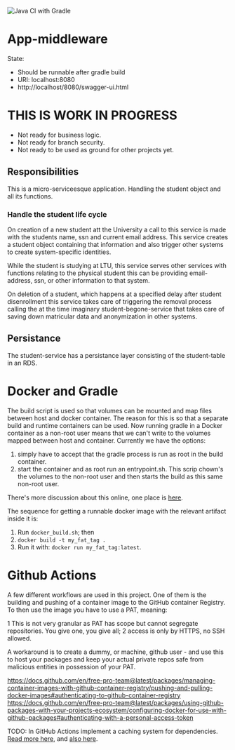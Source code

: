 ![Java CI with Gradle](https://github.com/simonblund/soa-g2-student-service/workflows/Java%20CI%20with%20Gradle/badge.svg?branch=master)
# App-middleware

State:

- Should be runnable after gradle build
- URI: localhost:8080
- http://localhost/8080/swagger-ui.html

# THIS IS WORK IN PROGRESS
- Not ready for business logic.
- Not ready for branch security.
- Not ready to be used as ground for other projects yet.

## Responsibilities
This is a micro-serviceesque application. Handling the student object and all its functions.

### Handle the student life cycle
On creation of a new student att the University a call to this service is made with the students name, ssn and current email address. This service 
creates a student object containing that information and also trigger other systems to create system-specific identities.

While the student is studying at LTU, this service serves other services with functions relating to the physical student
this can be providing email-address, ssn, or other information to that system.

On deletion of a student, which happens at a specified delay after student disenrollment this service takes care of triggering the removal process 
calling the at the time imaginary student-begone-service that takes care of saving down matricular data and anonymization in other systems.

## Persistance
The student-service has a persistance layer consisting of the student-table in an RDS.


# Docker and Gradle 
The build script is used so that volumes can be mounted and map files between host and docker container. The reason for this is so that a separate build and runtime containers can be used. Now running gradle in a Docker container as a non-root user means that we can't write to the volumes mapped between host and container. Currently we have the options:
1. simply have to accept that the gradle process is run as root in the build container. 
2. start the container and as root run an entrypoint.sh. This scrip chown's the volumes to the non-root user and then starts the build as this same non-root user.

There's more discussion about this online, one place is [here](https://github.com/moby/moby/issues/225).

The sequence for getting a runnable docker image with the relevant artifact inside it is:
1. Run `docker_build.sh`; then
2. `docker build -t my_fat_tag .`
3. Run it with: `docker run my_fat_tag:latest`.
 

# Github Actions
A few different workflows are used in this project. One of them is the building and pushing of a container image to the GitHub container Registry. To then use the image you have to use a PAT, meaning: 

1 This is not very granular as PAT has scope but cannot segregate repositories. You give one, you give all;
2 access is only by HTTPS, no SSH allowed.

A workaround is to create a dummy, or machine, github user - and use this to host your packages and keep your actual private repos safe from malicious entities in possession of your PAT. 
 
https://docs.github.com/en/free-pro-team@latest/packages/managing-container-images-with-github-container-registry/pushing-and-pulling-docker-images#authenticating-to-github-container-registry
https://docs.github.com/en/free-pro-team@latest/packages/using-github-packages-with-your-projects-ecosystem/configuring-docker-for-use-with-github-packages#authenticating-with-a-personal-access-token

TODO: In GitHub Actions implement a caching system for dependencies. [Read more here](https://docs.github.com/en/free-pro-team@latest/actions/learn-github-actions/managing-complex-workflows#caching-dependencies), and [also here](https://github.com/docker/build-push-action#leverage-github-cache).